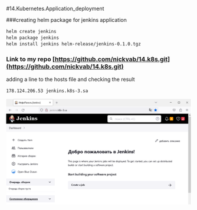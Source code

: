 #14.Kubernetes.Application_deployment

###creating helm package for jenkins application

```bash
helm create jenkins
helm package jenkins
helm install jenkins helm-release/jenkins-0.1.0.tgz
```

### Link to my repo [https://github.com/nickvab/14.k8s.git](https://github.com/nickvab/14.k8s.git)

adding a line to the hosts file and checking the result

```bash
178.124.206.53 jenkins.k8s-3.sa
```
![screen1](screen1.png)

